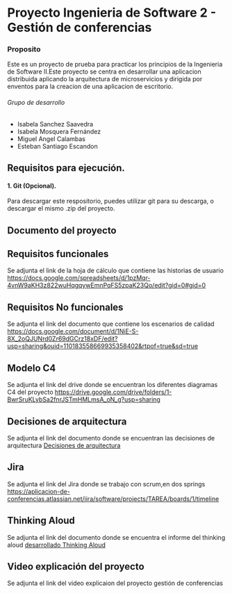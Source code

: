 # Proyecto Ingenieria de Software 2 - Gestión de conferencias
### Proposito
Este es un proyecto de prueba para practicar los principios de la Ingenieria de Software II.Este proyecto se centra en desarrollar una aplicacion distribuida aplicando la arquitectura de microservicios y dirigida por enventos para la creacion de una aplicacion de escritorio.
###### Grupo de desarrollo
- Isabela Sanchez Saavedra 
- Isabela Mosquera Fernández 
- Miguel Angel Calambas 
- Esteban Santiago Escandon 
  
## Requisitos  para ejecución.
#### 1. Git (Opcional).
Para descargar este respositorio, puedes utilizar git para su descarga, o descargar el mismo .zip del proyecto.
##  Documento del proyecto 

## Requisitos funcionales
Se adjunta el link de la hoja de cálculo que contiene las historias de usuario https://docs.google.com/spreadsheets/d/1pzMqr-4vnW9aKH3z822wuHqgqywEmnPqFS5zpaK23Qo/edit?gid=0#gid=0
## Requisitos No funcionales
Se adjunta el link del documento que contiene los escenarios de calidad
https://docs.google.com/document/d/1NiE-S-8X_2oQJUNrd0Zr69dGCrz18xDF/edit?usp=sharing&ouid=110183558669935358402&rtpof=true&sd=true
## Modelo C4
Se adjunta el link del drive donde se encuentran los diferentes diagramas C4 del proyecto https://drive.google.com/drive/folders/1-BwrSruKLybSa2fnrJSTmHMLmsA_oN_g?usp=sharing
## Decisiones de arquitectura
Se adjunta el link del documento donde se encuentran las decisiones de arquitectura [Decisiones de arquitectura](https://docs.google.com/document/d/1bIZP4d6B2xzUw1JJl-Cx6wLEnIfuzl16b_nsUMcmtYQ/edit?usp=sharing)
## Jira
Se adjunta el link del Jira donde se trabajo con scrum,en dos springs https://aplicacion-de-conferencias.atlassian.net/jira/software/projects/TAREA/boards/1/timeline
## Thinking Aloud
Se adjunta el link del documento donde se encuentra el informe del thinking aloud [desarrollado Thinking Aloud](https://docs.google.com/document/d/1zsleJdiIcWNSSD8tzcH8kzNKv1clk7VAiktpS5kQdWQ/edit?usp=sharing)

## Video explicación del proyecto 
Se adjunta el link del video explicaion del proyecto gestión de conferencias

